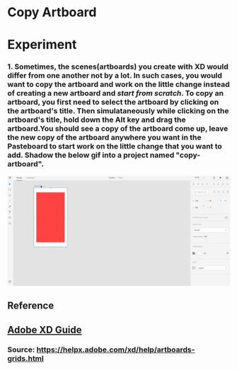 # **Copy Artboard**


# **Experiment**

### **1.** Sometimes, the scenes(artboards) you create with XD would differ from one another not by a lot. In such cases, you would want to copy the artboard and work on the little change instead of creating a new artboard and _**start from scratch**_. To copy an artboard, you first need to **select the artboard** by clicking on the artboard's title. Then simulataneously while clicking on the artboard's title, hold down the **Alt** key and drag the artboard.You should see a copy of the artboard come up, leave the new copy of the artboard anywhere you want in the **Pasteboard** to start work on the little change that you want to add. Shadow the below gif into a project named "copy-artboard".  

![](../images/pilot-04/copy-artboard.gif) 

## **Reference**

## [Adobe XD Guide]()

### **Source:** https://helpx.adobe.com/xd/help/artboards-grids.html
